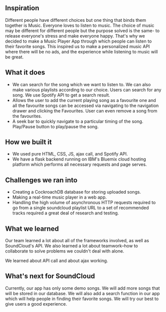 ## Inspiration

Different people have different choices but one thing that binds them together is Music. Everyone loves to listen to music. The choice of music may be different for different people but the purpose solved is the same- to release everyone's stress and make everyone happy. That's why we decided to make a Music Player App through which people can listen to their favorite songs. This inspired us to make a personalized music API where there will be no ads, and the experience while listening to music will be great.

## What it does
- We can search for the song which we want to listen to. We can also make various playlists according to our choice. Users can search for any song. We use Spotify API to get a search result.
- Allows the user to add the current playing song as a favourite one and all the favourite songs can be accessed via navigating to the navigation drawer and clicking the Favourites. User can even remove a song from the favourites.
- A seek bar to quickly navigate to a particular timing of the song.
Play/Pause button to play/pause the song.

## How we built it

- We used pure HTML, CSS, JS, ajax call, and Spotify API.
- We have a flask backend running on IBM's Bluemix cloud hosting platform which performs all necessary requests and page serves.

## Challenges we ran into
- Creating a CockroachDB database for storing uploaded songs.
- Making a real-time music player in a web app.
- Handling the high volume of asynchronous HTTP requests required to go from a single soundcloud playlist URL to a set of recommended tracks required a great deal of research and testing.

## What we learned
Our team learned a lot about all of the frameworks involved, as well as SoundCloud's API. We also learned a lot about teamwork–how to collaborate to solve problems we couldn't deal with alone.

We learned about API call and about ajax working. 

## What's next for SoundCloud

Currently, our app has only some demo songs. We will add more songs that will be stored in our database. We will also add a search function in our app which will help people in finding their favorite songs. We will try our best to give users a good experience.
